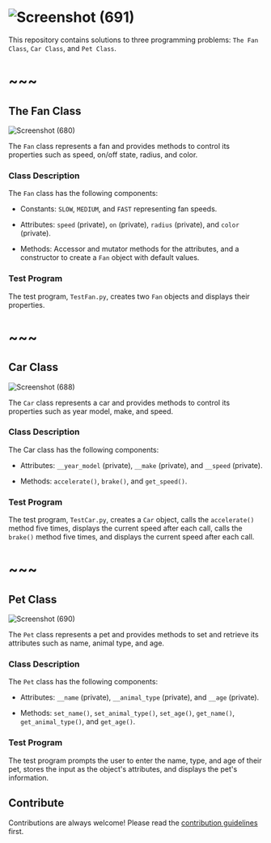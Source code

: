 # ![Screenshot (691)](https://github.com/laivwxyz/Abstraction-and-Encapsulation/assets/129714181/79a2cfff-1dbf-4b50-91ea-78a4396e97ca)

This repository contains solutions to three programming problems: `The Fan Class`, `Car Class`, and `Pet Class`.

# ~~~
##  The Fan Class
![Screenshot (680)](https://github.com/laivwxyz/Abstraction-and-Encapsulation/assets/129714181/da8cf1ae-b509-461c-9ef8-8808a9bf8d5d)

The `Fan` class represents a fan and provides methods to control its properties such as speed, on/off state, radius, and color.

### Class Description

The `Fan` class has the following components:

- Constants: `SLOW`, `MEDIUM`, and `FAST` representing fan speeds.
  
- Attributes: `speed` (private), `on` (private), `radius` (private), and `color` (private).
  
- Methods: Accessor and mutator methods for the attributes, and a constructor to create a `Fan` object with default values.
  
### Test Program

The test program, `TestFan.py`, creates two `Fan` objects and displays their properties.

# ~~~
## Car Class
![Screenshot (688)](https://github.com/laivwxyz/Abstraction-and-Encapsulation/assets/129714181/fe0183bb-612e-4499-a450-f3e55a930dbb)


The `Car` class represents a car and provides methods to control its properties such as year model, make, and speed.

### Class Description

The Car class has the following components:

- Attributes: `__year_model` (private), `__make` (private), and `__speed` (private).

- Methods: `accelerate()`, `brake()`, and `get_speed()`.

### Test Program

The test program, `TestCar.py`, creates a `Car` object, calls the `accelerate()` method five times, displays the current speed after each call, calls the `brake()` method five times, and displays the current speed after each call.

# ~~~
## Pet Class
![Screenshot (690)](https://github.com/laivwxyz/Abstraction-and-Encapsulation/assets/129714181/6ea4f8b6-940a-4730-9e53-3292e8307e82)

The `Pet` class represents a pet and provides methods to set and retrieve its attributes such as name, animal type, and age.

### Class Description

The `Pet` class has the following components:

- Attributes: `__name` (private), `__animal_type` (private), and `__age` (private).

- Methods: `set_name()`, `set_animal_type()`, `set_age()`, `get_name()`, `get_animal_type()`, and `get_age()`.

### Test Program

The test program prompts the user to enter the name, type, and age of their pet, stores the input as the object's attributes, and displays the pet's information.

## Contribute

Contributions are always welcome! Please read the [contribution guidelines](https://github.com/matiassingers/awesome-readme/blob/master/contributing.md) first.
